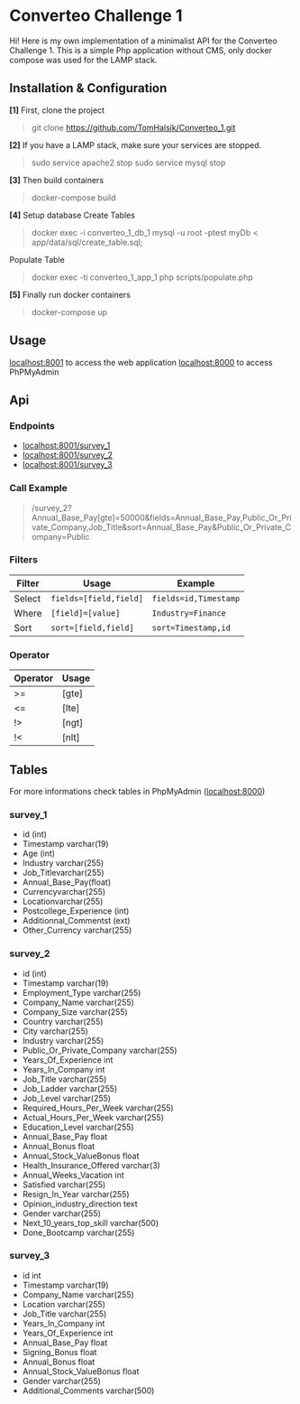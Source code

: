 # Converteo Challenge 1

Hi! Here is my own implementation of a minimalist API for the Converteo Challenge 1. This is a simple Php application without CMS, only docker compose was used for the LAMP stack.

## Installation & Configuration

**[1]** First, clone the project
> git clone https://github.com/TomHalsik/Converteo_1.git

**[2]** If you have a LAMP stack, make sure your services are stopped.
> sudo service apache2 stop
> sudo service mysql stop

**[3]** Then build containers
> docker-compose build

**[4]** Setup database
Create Tables
> docker exec -i converteo_1_db_1 mysql -u root -ptest myDb  < app/data/sql/create_table.sql;

Populate Table
> docker exec -ti converteo_1_app_1 php scripts/populate.php

**[5]** Finally run docker containers
> docker-compose up



## Usage

[localhost:8001](localhost:8001) to access the web application
[localhost:8000](localhost:8000) to access PhPMyAdmin

## Api

### Endpoints
- [localhost:8001/survey_1](localhost:8001/survey_1)
- [localhost:8001/survey_2](localhost:8001/survey_2)
- [localhost:8001/survey_3](localhost:8001/survey_3)

### Call Example

> /survey_2?Annual_Base_Pay[gte]=50000&fields=Annual_Base_Pay,Public_Or_Private_Company,Job_Title&sort=Annual_Base_Pay&Public_Or_Private_Company=Public
### Filters

|Filter          |Usage                          |Example                      |
|----------------|-------------------------------|-----------------------------|
|Select          |`fields=[field,field]`         |`fields=id,Timestamp`        |
|Where           |`[field]=[value]`              |`Industry=Finance`           |
|Sort            |`sort=[field,field]`           |`sort=Timestamp,id`             |

### Operator

|Operator        |Usage                          |
|----------------|-------------------------------|
|\>=             |[gte]                          |
|<=              |[lte]                          |
|!>              |[ngt]                          |
|!<              |[nlt]                          |



## Tables

For more informations check tables in PhpMyAdmin ([localhost:8000](localhost:8000))

### survey_1

- id (int)
- Timestamp varchar(19)
- Age (int)
- Industry varchar(255)
- Job_Titlevarchar(255)
- Annual_Base_Pay(float)
- Currencyvarchar(255)
- Locationvarchar(255)
- Postcollege_Experience (int)
- Additionnal_Commentst (ext)
- Other_Currency varchar(255)


### survey_2

- id (int)
- Timestamp varchar(19)
- Employment_Type varchar(255)
- Company_Name varchar(255)
- Company_Size varchar(255)
- Country varchar(255)
- City varchar(255)
- Industry varchar(255)
- Public_Or_Private_Company varchar(255)
- Years_Of_Experience int
- Years_In_Company int
- Job_Title varchar(255)
- Job_Ladder varchar(255)
- Job_Level varchar(255)
- Required_Hours_Per_Week varchar(255)
- Actual_Hours_Per_Week varchar(255)
- Education_Level varchar(255)
- Annual_Base_Pay float
- Annual_Bonus float
- Annual_Stock_ValueBonus float
- Health_Insurance_Offered varchar(3)
- Annual_Weeks_Vacation int
- Satisfied varchar(255)
- Resign_In_Year varchar(255)
- Opinion_industry_direction text
- Gender varchar(255)
- Next_10_years_top_skill varchar(500)
- Done_Bootcamp varchar(255)



### survey_3
- id int
- Timestamp varchar(19)
- Company_Name varchar(255)
- Location varchar(255)
- Job_Title varchar(255)
- Years_In_Company int
- Years_Of_Experience int
- Annual_Base_Pay float
- Signing_Bonus float
- Annual_Bonus float
- Annual_Stock_ValueBonus float
- Gender varchar(255)
- Additional_Comments varchar(500)

